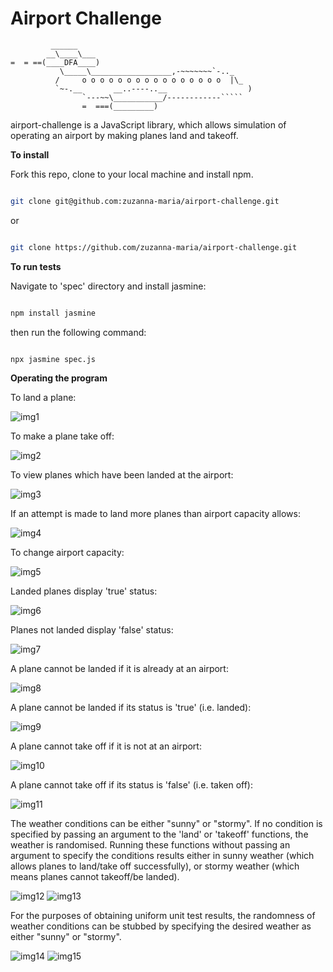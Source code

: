 **Airport Challenge**
=================

```
         ______
        __\____\___
=  = ==(____DFA____)
           \_____\__________________,-~~~~~~~`-.._
          /     o o o o o o o o o o o o o o o o  |\_
          `~-.__       __..----..__                  )
                `---~~\___________/------------`````
                =  ===(_________)

```

airport-challenge is a JavaScript library, which allows simulation of operating an airport by making planes land and takeoff.


**To install**

Fork this repo, clone to your local machine and install npm.

```sh

git clone git@github.com:zuzanna-maria/airport-challenge.git


```
or

```sh

git clone https://github.com/zuzanna-maria/airport-challenge.git


```


**To run tests**

Navigate to 'spec' directory and install jasmine:

```sh

npm install jasmine

```
then run the following command:

```sh

npx jasmine spec.js

```

**Operating the program**

To land a plane:


![img1](https://github.com/zuzanna-maria/airport-challenge/blob/main/screenshot/img1.png)


To make a plane take off:


![img2](https://github.com/zuzanna-maria/airport-challenge/blob/main/screenshot/img2.png)

To view planes which have been landed at the airport:

![img3](https://github.com/zuzanna-maria/airport-challenge/blob/main/screenshot/img3.png)

If an attempt is made to land more planes than airport capacity allows:

![img4](https://github.com/zuzanna-maria/airport-challenge/blob/main/screenshot/img4.png)

To change airport capacity:

![img5](https://github.com/zuzanna-maria/airport-challenge/blob/main/screenshot/img5.png)

Landed planes display 'true' status:

![img6](https://github.com/zuzanna-maria/airport-challenge/blob/main/screenshot/img6.png)

Planes not landed display 'false' status:

![img7](https://github.com/zuzanna-maria/airport-challenge/blob/main/screenshot/img7.png)

A plane cannot be landed if it is already at an airport:

![img8](https://github.com/zuzanna-maria/airport-challenge/blob/main/screenshot/img8.png)

A plane cannot be landed if its status is 'true' (i.e. landed):

![img9](https://github.com/zuzanna-maria/airport-challenge/blob/main/screenshot/img9.png)

A plane cannot take off if it is not at an airport:

![img10](https://github.com/zuzanna-maria/airport-challenge/blob/main/screenshot/img10.png)

A plane cannot take off if its status is 'false' (i.e. taken off):

![img11](https://github.com/zuzanna-maria/airport-challenge/blob/main/screenshot/img11.png)

The weather conditions can be either "sunny" or "stormy". If no condition is specified by passing an argument to the 'land' or 'takeoff' functions, the weather is randomised. Running these functions without passing an argument to specify the conditions results either in sunny weather (which allows planes to land/take off successfully), or stormy weather (which means planes cannot takeoff/be landed).

![img12](https://github.com/zuzanna-maria/airport-challenge/blob/main/screenshot/img12.png)
![img13](https://github.com/zuzanna-maria/airport-challenge/blob/main/screenshot/img13.png)

For the purposes of obtaining uniform unit test results, the randomness of weather conditions can be stubbed by specifying the desired weather as either "sunny" or "stormy".

![img14](https://github.com/zuzanna-maria/airport-challenge/blob/main/screenshot/img14.png)
![img15](https://github.com/zuzanna-maria/airport-challenge/blob/main/screenshot/img15.png)
